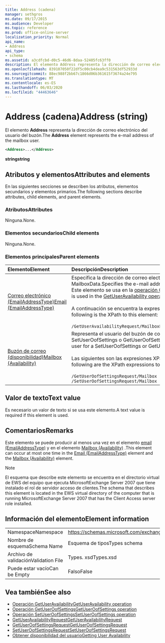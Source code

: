 ```yaml
---
title: Address (cadena)
manager: sethgros
ms.date: 09/17/2015
ms.audience: Developer
ms.topic: reference
ms.prod: office-online-server
localization_priority: Normal
api_name:
- Address
api_type:
- schema
ms.assetid: a3cdfcbd-d0c5-46d6-8daa-52405fc63ff0
description: El elemento Address representa la dirección de correo electrónico del usuario del buzón.
ms.openlocfilehash: 839107050f22df5c00cb4dea9c531563df52933d
ms.sourcegitcommit: 88ec988f2bb67c1866d06b361615f3674a24e795
ms.translationtype: MT
ms.contentlocale: es-ES
ms.lasthandoff: 06/03/2020
ms.locfileid: "44463646"
---
```

# <a name="address-string"></a><span data-ttu-id="c924c-103">Address (cadena)</span><span class="sxs-lookup"><span data-stu-id="c924c-103">Address (string)</span></span>

<span data-ttu-id="c924c-104">El elemento **Address** representa la dirección de correo electrónico del usuario del buzón.</span><span class="sxs-lookup"><span data-stu-id="c924c-104">The **Address** element represents the e-mail address of the mailbox user.</span></span> 
  
```xml
<Address>...</Address>
```

 <span data-ttu-id="c924c-105">**string**</span><span class="sxs-lookup"><span data-stu-id="c924c-105">**string**</span></span>
## <a name="attributes-and-elements"></a><span data-ttu-id="c924c-106">Atributos y elementos</span><span class="sxs-lookup"><span data-stu-id="c924c-106">Attributes and elements</span></span>

<span data-ttu-id="c924c-107">En las siguientes secciones se describen los atributos, elementos secundarios y elementos primarios.</span><span class="sxs-lookup"><span data-stu-id="c924c-107">The following sections describe attributes, child elements, and parent elements.</span></span>
  
### <a name="attributes"></a><span data-ttu-id="c924c-108">Atributos</span><span class="sxs-lookup"><span data-stu-id="c924c-108">Attributes</span></span>

<span data-ttu-id="c924c-109">Ninguna.</span><span class="sxs-lookup"><span data-stu-id="c924c-109">None.</span></span>
  
### <a name="child-elements"></a><span data-ttu-id="c924c-110">Elementos secundarios</span><span class="sxs-lookup"><span data-stu-id="c924c-110">Child elements</span></span>

<span data-ttu-id="c924c-111">Ninguna.</span><span class="sxs-lookup"><span data-stu-id="c924c-111">None.</span></span>
  
### <a name="parent-elements"></a><span data-ttu-id="c924c-112">Elementos principales</span><span class="sxs-lookup"><span data-stu-id="c924c-112">Parent elements</span></span>

|<span data-ttu-id="c924c-113">**Elemento**</span><span class="sxs-lookup"><span data-stu-id="c924c-113">**Element**</span></span>|<span data-ttu-id="c924c-114">**Descripción**</span><span class="sxs-lookup"><span data-stu-id="c924c-114">**Description**</span></span>|
|:-----|:-----|
|[<span data-ttu-id="c924c-115">Correo electrónico (EmailAddressType)</span><span class="sxs-lookup"><span data-stu-id="c924c-115">Email (EmailAddressType)</span></span>](email-emailaddresstype.md) <br/> |<span data-ttu-id="c924c-116">Especifica la dirección de correo electrónico del objeto MailboxData.</span><span class="sxs-lookup"><span data-stu-id="c924c-116">Specifies the e-mail address of the MailboxData object.</span></span> <span data-ttu-id="c924c-117">Este elemento se usa en la [operación GetUserAvailability](getuseravailability-operation.md).</span><span class="sxs-lookup"><span data-stu-id="c924c-117">This element is used in the [GetUserAvailability operation](getuseravailability-operation.md).</span></span><br/><br/> <span data-ttu-id="c924c-118">A continuación se encuentra la expresión XPath de este elemento:</span><span class="sxs-lookup"><span data-stu-id="c924c-118">The following is the XPath to this element:</span></span><br/><br/>  `/GetUserAvailabilityRequest/MailboxDataArray/MailboxData[i]/Email` <br/> |
|[<span data-ttu-id="c924c-119">Buzón de correo (disponibilidad)</span><span class="sxs-lookup"><span data-stu-id="c924c-119">Mailbox (Availability)</span></span>](mailbox-availability.md) <br/> | <span data-ttu-id="c924c-120">Representa el usuario del buzón de correo para una solicitud SetUserOofSettings o GetUserOofSettings.</span><span class="sxs-lookup"><span data-stu-id="c924c-120">Represents the mailbox user for a SetUserOofSettings or GetUserOofSettings request.</span></span><br/><br/>  <span data-ttu-id="c924c-121">Las siguientes son las expresiones XPath de este elemento:</span><span class="sxs-lookup"><span data-stu-id="c924c-121">The following are the XPath expressions to this element:</span></span><br/><br/>  `/GetUserOofSettingsRequest/Mailbox` <br/>  `/SetUserOofSettingsRequest/Mailbox` <br/> |
   
## <a name="text-value"></a><span data-ttu-id="c924c-122">Valor de texto</span><span class="sxs-lookup"><span data-stu-id="c924c-122">Text value</span></span>

<span data-ttu-id="c924c-123">Es necesario un valor de texto si se usa este elemento.</span><span class="sxs-lookup"><span data-stu-id="c924c-123">A text value is required if this element is used.</span></span>
  
## <a name="remarks"></a><span data-ttu-id="c924c-124">Comentarios</span><span class="sxs-lookup"><span data-stu-id="c924c-124">Remarks</span></span>

<span data-ttu-id="c924c-125">Este elemento se puede producir al menos una vez en el elemento [email (EmailAddressType)](email-emailaddresstype.md) y en el elemento [Mailbox (Availability)](mailbox-availability.md) .</span><span class="sxs-lookup"><span data-stu-id="c924c-125">This element can occur at most one time in the [Email (EmailAddressType)](email-emailaddresstype.md) element and the [Mailbox (Availability)](mailbox-availability.md) element.</span></span> 
  
> [!NOTE]
> <span data-ttu-id="c924c-126">El esquema que describe este elemento se encuentra en el directorio virtual de EWS del equipo que ejecuta MicrosoftExchange Server 2007 que tiene instalado el rol de servidor acceso de clientes.</span><span class="sxs-lookup"><span data-stu-id="c924c-126">The schema that describes this element is located in the EWS virtual directory of the computer that is running MicrosoftExchange Server 2007 that has the Client Access server role installed.</span></span> 
  
## <a name="element-information"></a><span data-ttu-id="c924c-127">Información del elemento</span><span class="sxs-lookup"><span data-stu-id="c924c-127">Element information</span></span>

|||
|:-----|:-----|
|<span data-ttu-id="c924c-128">Namespace</span><span class="sxs-lookup"><span data-stu-id="c924c-128">Namespace</span></span>  <br/> |https://schemas.microsoft.com/exchange/services/2006/types  <br/> |
|<span data-ttu-id="c924c-129">Nombre de esquema</span><span class="sxs-lookup"><span data-stu-id="c924c-129">Schema Name</span></span>  <br/> |<span data-ttu-id="c924c-130">Esquema de tipos</span><span class="sxs-lookup"><span data-stu-id="c924c-130">Types schema</span></span>  <br/> |
|<span data-ttu-id="c924c-131">Archivo de validación</span><span class="sxs-lookup"><span data-stu-id="c924c-131">Validation File</span></span>  <br/> |<span data-ttu-id="c924c-132">Types. xsd</span><span class="sxs-lookup"><span data-stu-id="c924c-132">Types.xsd</span></span>  <br/> |
|<span data-ttu-id="c924c-133">Puede estar vacío</span><span class="sxs-lookup"><span data-stu-id="c924c-133">Can be Empty</span></span>  <br/> |<span data-ttu-id="c924c-134">Falso</span><span class="sxs-lookup"><span data-stu-id="c924c-134">False</span></span>  <br/> |
   
## <a name="see-also"></a><span data-ttu-id="c924c-135">Vea también</span><span class="sxs-lookup"><span data-stu-id="c924c-135">See also</span></span>

- [<span data-ttu-id="c924c-136">Operación GetUserAvailability</span><span class="sxs-lookup"><span data-stu-id="c924c-136">GetUserAvailability operation</span></span>](getuseravailability-operation.md)
- [<span data-ttu-id="c924c-137">Operación GetUserOofSettings</span><span class="sxs-lookup"><span data-stu-id="c924c-137">GetUserOofSettings operation</span></span>](getuseroofsettings-operation.md)
- [<span data-ttu-id="c924c-138">Operación SetUserOofSettings</span><span class="sxs-lookup"><span data-stu-id="c924c-138">SetUserOofSettings operation</span></span>](setuseroofsettings-operation.md)
- [<span data-ttu-id="c924c-139">GetUserAvailabilityRequest</span><span class="sxs-lookup"><span data-stu-id="c924c-139">GetUserAvailabilityRequest</span></span>](getuseravailabilityrequest.md)
- [<span data-ttu-id="c924c-140">GetUserOofSettingsRequest</span><span class="sxs-lookup"><span data-stu-id="c924c-140">GetUserOofSettingsRequest</span></span>](getuseroofsettingsrequest.md)
- [<span data-ttu-id="c924c-141">SetUserOofSettingsRequest</span><span class="sxs-lookup"><span data-stu-id="c924c-141">SetUserOofSettingsRequest</span></span>](setuseroofsettingsrequest.md)
- [<span data-ttu-id="c924c-142">Obtener disponibilidad del usuario</span><span class="sxs-lookup"><span data-stu-id="c924c-142">Getting User Availability</span></span>](https://msdn.microsoft.com/library/d4133fcb-9b0f-4e6b-aadf-a389da83516a%28Office.15%29.aspx)


